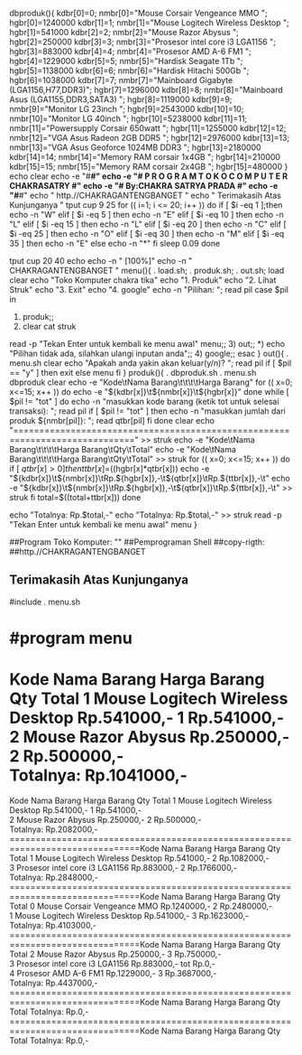 dbproduk(){
kdbr[0]=0;   nmbr[0]="Mouse Corsair Vengeance MMO          "; hgbr[0]=1240000
kdbr[1]=1;   nmbr[1]="Mouse Logitech Wireless Desktop      "; hgbr[1]=541000
kdbr[2]=2;   nmbr[2]="Mouse Razor Abysus                   "; hgbr[2]=250000
kdbr[3]=3;   nmbr[3]="Prosesor intel core i3 LGA1156       "; hgbr[3]=883000
kdbr[4]=4;   nmbr[4]="Prosesor AMD A-6 FM1                 "; hgbr[4]=1229000
kdbr[5]=5;   nmbr[5]="Hardisk Seagate 1Tb                  "; hgbr[5]=1138000
kdbr[6]=6;   nmbr[6]="Hardisk Hitachi 500Gb                "; hgbr[6]=1038000
kdbr[7]=7;   nmbr[7]="Mainboard Gigabyte (LGA1156,H77,DDR3)"; hgbr[7]=1296000
kdbr[8]=8;   nmbr[8]="Mainboard Asus (LGA1155,DDR3,SATA3)  "; hgbr[8]=1119000
kdbr[9]=9;   nmbr[9]="Monitor LG 23inch                    "; hgbr[9]=2543000
kdbr[10]=10; nmbr[10]="Monitor LG 40inch                   "; hgbr[10]=5238000
kdbr[11]=11; nmbr[11]="Powersupply Corsair 650watt         "; hgbr[11]=1255000
kdbr[12]=12; nmbr[12]="VGA Asus Radeon 2GB DDR5            "; hgbr[12]=2976000
kdbr[13]=13; nmbr[13]="VGA Asus Geoforce 1024MB DDR3       "; hgbr[13]=2180000
kdbr[14]=14; nmbr[14]="Memory RAM corsair 1x4GB            "; hgbr[14]=210000
kdbr[15]=15; nmbr[15]="Memory RAM corsair 2x4GB            "; hgbr[15]=480000
}
echo
clear
echo -e "#************************************************************#"
echo -e "#    P R O G R A M   T O K O  C O M P U T E R  CHAKRASATRY   #"
echo -e "#                 By:CHAKRA SATRYA PRADA                     #"
echo -e "#************************************************************#"
echo "           http.//CHAKRAGANTENGBANGET  "
echo "                    Terimakasih Atas Kunjunganya "
tput cup 9 25
for (( i=1; i <= 20; i++ ))
do
if [ $i -eq 1 ];then
echo  -n "W"
elif [ $i -eq 5 ]
then
echo -n "E"
elif [ $i -eq 10 ]
then
echo -n "L"
elif [ $i -eq 15 ]
then
echo -n "L"
elif [ $i -eq 20 ]
then
echo -n "C"
elif [ $i -eq 25 ]
then
echo -n "O"
elif [ $i -eq 30 ]
then
echo -n "M"
elif [ $i -eq 35 ]
then
echo -n "E"
else
echo -n "*"
fi
sleep 0.09
done


tput cup 20 40
echo
echo -n "          [100%]"
echo -n " CHAKRAGANTENGBANGET  "
menu(){
. load.sh;
. produk.sh;
. out.sh;
load
clear
echo "Toko Komputer chakra tika"
echo "1. Produk"
echo "2. Lihat Struk"
echo "3. Exit"
echo "4. google"
echo -n "Pilihan: "; read pil
case $pil in
 1) produk;;
 2) clear
    cat struk
  
read -p "Tekan Enter untuk kembali ke menu awal"
    menu;;
 3) out;;
 *) echo "Pilihan tidak ada, silahkan ulangi inputan anda";;
 4) google;;
esac
}
 out(){
. menu.sh
clear
echo "Apakah anda yakin akan keluar(y/n)? "; read pil
if [ $pil == "y" ]
then
exit
else
menu
fi
}
 produk(){
. dbproduk.sh
. menu.sh
dbproduk
clear
echo -e "Kode\tNama Barang\t\t\t\tHarga Barang"
for (( x=0; x<=15; x++ ))
do
echo -e "${kdbr[x]}\t${nmbr[x]}\t${hgbr[x]}"
done
while [ $pil != "tot" ]
do
echo -n "masukkan kode barang (ketik tot untuk selesai transaksi): "; read pil
if [ $pil != "tot" ]
then
echo -n "masukkan jumlah dari produk ${nmbr[pil]}: "; read qtbr[pil]
fi
done
clear
echo "=============================================================================" >> struk
echo -e "Kode\tNama Barang\t\t\t\tHarga Barang\tQty\tTotal"
echo -e "Kode\tNama Barang\t\t\t\tHarga Barang\tQty\tTotal" >> struk
for (( x=0; x<=15; x++ ))
do
    if [ ${qtbr[x]}>0 ]
    then
    ttbr[x]=$((hgbr[x]*qtbr[x]))
    echo -e "${kdbr[x]}\t${nmbr[x]}\tRp.${hgbr[x]},-\t${qtbr[x]}\tRp.${ttbr[x]},-\t"
    echo -e "${kdbr[x]}\t${nmbr[x]}\tRp.${hgbr[x]},-\t${qtbr[x]}\tRp.${ttbr[x]},-\t" >> struk
    fi
    total=$((total+ttbr[x]))
done


echo "Totalnya: Rp.$total,-"
echo "Totalnya: Rp.$total,-" >> struk
read -p "Tekan Enter untuk kembali ke menu awal"
menu
}

##Program Toko Komputer: ""
##Pemprograman Shell
##copy-rigth:
##http.//CHAKRAGANTENGBANGET
## Terimakasih Atas Kunjunganya

#include
. menu.sh


#program
menu
 ===============================================================================
Kode    Nama Barang                Harga Barang    Qty    Total
1    Mouse Logitech Wireless Desktop          Rp.541000,-    1    Rp.541000,-  
2    Mouse Razor Abysus                       Rp.250000,-    2    Rp.500000,-  
Totalnya: Rp.1041000,-
===============================================================================
Kode    Nama Barang                Harga Barang    Qty    Total
1    Mouse Logitech Wireless Desktop          Rp.541000,-    1    Rp.541000,-  
2    Mouse Razor Abysus                       Rp.250000,-    2    Rp.500000,-  
Totalnya: Rp.2082000,-
===============================================================================Kode    Nama Barang                Harga Barang    Qty    Total
1    Mouse Logitech Wireless Desktop          Rp.541000,-    2    Rp.1082000,-  
3    Prosesor intel core i3 LGA1156           Rp.883000,-    2    Rp.1766000,-  
Totalnya: Rp.2848000,-
===============================================================================Kode    Nama Barang                Harga Barang    Qty    Total
0    Mouse Corsair Vengeance MMO              Rp.1240000,-    2    Rp.2480000,-  
1    Mouse Logitech Wireless Desktop          Rp.541000,-    3    Rp.1623000,-  
Totalnya: Rp.4103000,-
===============================================================================Kode    Nama Barang                Harga Barang    Qty    Total
2    Mouse Razor Abysus                       Rp.250000,-    3    Rp.750000,-  
3    Prosesor intel core i3 LGA1156           Rp.883000,-    tot    Rp.0,-  
4    Prosesor AMD A-6 FM1                     Rp.1229000,-    3    Rp.3687000,-  
Totalnya: Rp.4437000,-
===============================================================================Kode    Nama Barang                Harga Barang    Qty    Total
Totalnya: Rp.0,-
===============================================================================Kode    Nama Barang                Harga Barang    Qty    Total
Totalnya: Rp.0,-

